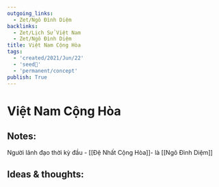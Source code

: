 ```yaml
---
outgoing_links:
  - Zet/Ngô Đình Diệm
backlinks:
  - Zet/Lịch Sử Việt Nam
  - Zet/Ngô Đình Diệm
title: Việt Nam Cộng Hòa
tags:
  - 'created/2021/Jun/22'
  - 'seed🥜'
  - 'permanent/concept'
publish: True
---
```

# Việt Nam Cộng Hòa

## Notes:
Người lãnh đạo thời kỳ đầu - [[Đệ Nhất Cộng Hòa]]-  là [[Ngô Đình Diệm]]

## Ideas & thoughts:
